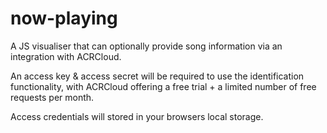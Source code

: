 # now-playing

A JS visualiser that can optionally provide song information via an integration with ACRCloud.

An access key & access secret will be required to use the identification functionality, with ACRCloud offering a free trial + a limited number of free requests per month.

Access credentials will stored in your browsers local storage.

